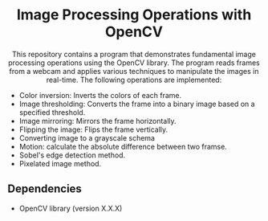 <h1 align="center">Image Processing Operations with OpenCV</h1>

<p align="center">
  This repository contains a program that demonstrates fundamental image processing operations using the OpenCV library. The program reads frames from a webcam and applies various techniques to manipulate the images in real-time. The following operations are implemented:
</p>

<ul>
  <li>Color inversion: Inverts the colors of each frame.</li>
  <li>Image thresholding: Converts the frame into a binary image based on a specified threshold.</li>
  <li>Image mirroring: Mirrors the frame horizontally.</li>
  <li>Flipping the image: Flips the frame vertically.</li>
  <li>Converting image to a grayscale schema</li>
  <li>Motion: calculate the absolute difference between two framse.</li>
  <li>Sobel's edge detection method. </li>
  <li>Pixelated image method. </li>
</ul>

<h2>Dependencies</h2>

<ul>
  <li>OpenCV library (version X.X.X)</li>
</ul>

